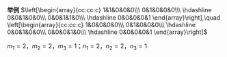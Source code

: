 **举例**
$\left[\begin{array}{cc:cc:c}
1&1&0&0&0\\\ 
0&1&0&0&0\\\ 
\hdashline
0&0&1&0&0\\\ 
0&0&1&1&0\\\ 
\hdashline
0&0&0&0&1
\end{array}\right],\quad
\left[\begin{array}{cc:cc:c}
1&0&0&0&0\\\ 
0&1&0&0&0\\\ 
\hdashline
0&0&1&0&0\\\ 
0&0&0&1&0\\\ 
\hdashline
0&0&0&0&1
\end{array}\right]$

$m_1=2，m_2=2，m_3=1；n_1=2，n_2=2，n_3=1$